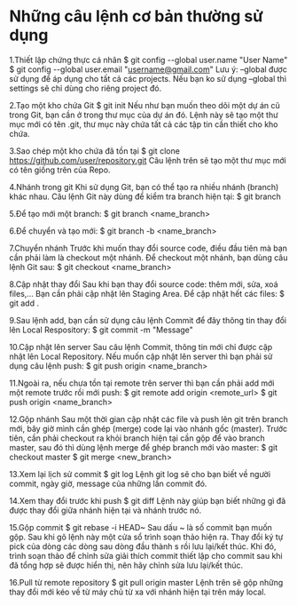 
# Những câu lệnh cơ bản thường sử dụng

1.Thiết lập chứng thực cá nhân
$ git config --global user.name "User Name"
$ git config --global user.email "username@gmail.com"
Lưu ý: –global được sử dụng để áp dụng cho tất cả các projects. Nếu bạn ko sử dụng –global thì settings sẽ chỉ dùng cho riêng project đó.

2.Tạo một kho chứa Git
$ git init
Nếu như bạn muốn theo dõi một dự án cũ trong Git, bạn cần ở trong thư mục của dự án đó. Lệnh này sẽ tạo một thư mục mới có tên .git, thư mục này chứa tất cả các tập tin cần thiết cho kho chứa.

3.Sao chép một kho chứa đã tồn tại
$ git clone https://github.com/user/repository.git
Câu lệnh trên sẽ tạo một thư mục mới có tên giống trên của Repo.

4.Nhánh trong git
Khi sử dụng Git, bạn có thể tạo ra nhiều nhánh (branch) khác nhau. Câu lệnh Git này dùng để kiểm tra branch hiện tại:
$ git branch

5.Để tạo mới một branch:
$ git branch <name_branch>

6.Để chuyển và tạo mới:
$ git branch -b <name_branch>

7.Chuyển nhánh
Trước khi muốn thay đổi source code, điều đầu tiên mà bạn cần phải làm là checkout một nhánh. Để checkout một nhánh, bạn dùng câu lệnh Git sau:
$ git checkout <name_branch>

8.Cập nhật thay đổi
Sau khi bạn thay đổi source code: thêm mới, sửa, xoá files,… Bạn cần phải cập nhật lên Staging Area. Để cập nhật hết các files:
$ git add .


9.Sau lệnh add, bạn cần sử dụng câu lệnh Commit để đây thông tin thay đổi lên Local Respository:
$ git commit -m "Message"

10.Cập nhật lên server
Sau câu lệnh Commit, thông tin mới chỉ được cập nhật lên Local Repository. Nếu muốn cập nhật lên server thì bạn phải sử dụng câu lệnh push:
$ git push origin <name_branch>

11.Ngoài ra, nếu chưa tồn tại remote trên server thì bạn cần phải add mới một remote trước rồi mới push:
$ git remote add origin <remote_url>
$ git push origin <name_branch>

12.Gộp nhánh
Sau một thời gian cập nhật các file và push lên git trên branch mới, bây giờ mình cần ghép (merge) code lại vào nhánh gốc (master). Trước tiên, cần phải checkout ra khỏi branch hiện tại cần gộp để vào branch master, sau đó thì dùng lệnh merge để ghép branch mới vào master:
$ git checkout master
$ git merge <new_branch>

13.Xem lại lịch sử commit
$ git log
Lệnh git log sẽ cho bạn biết về người commit, ngày giờ, message của những lần commit đó.

14.Xem thay đổi trước khi push
$ git diff
Lệnh này giúp bạn biết những gì đã được thay đổi giữa nhánh hiện tại và nhánh trước nó.

15.Gộp commit
$ git rebase -i HEAD~
Sau dấu ~ là số commit bạn muốn gộp. Sau khi gõ lệnh này một cửa sổ trình soạn thảo hiện ra. Thay đổi ký tự pick của dòng các dòng sau dòng đầu thành s rồi lưu lại/kết thúc. Khi đó, trình soạn thảo để chỉnh sửa giải thích commit thiết lập cho commit sau khi đã tổng hợp sẽ được hiển thị, nên hãy chỉnh sửa lưu lại/kết thúc.

16.Pull từ remote repository
$ git pull origin master
Lệnh trên sẽ gộp những thay đổi mới kéo về từ máy chủ từ xa với nhánh hiện tại trên máy local.

